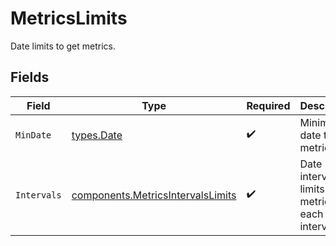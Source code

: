 # MetricsLimits

Date limits to get metrics.


## Fields

| Field                                                                                  | Type                                                                                   | Required                                                                               | Description                                                                            |
| -------------------------------------------------------------------------------------- | -------------------------------------------------------------------------------------- | -------------------------------------------------------------------------------------- | -------------------------------------------------------------------------------------- |
| `MinDate`                                                                              | [types.Date](../../types/date.md)                                                      | :heavy_check_mark:                                                                     | Minimum date to get metrics.                                                           |
| `Intervals`                                                                            | [components.MetricsIntervalsLimits](../../models/components/metricsintervalslimits.md) | :heavy_check_mark:                                                                     | Date interval limits to get metrics for each interval.                                 |